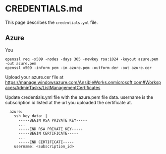 # CREDENTIALS.md

This page describes the `credentials.yml` file.

## Azure

You 
```
openssl req -x509 -nodes -days 365 -newkey rsa:1024 -keyout azure.pem -out azure.pem
openssl x509 -inform pem -in azure.pem -outform der -out azure.cer
```

Upload your azure.cer file at https://manage.windowsazure.com/AnsibleWorks.onmicrosoft.com#Workspaces/AdminTasks/ListManagementCertificates

Update credentials.yml file with the azure.pem file data. username is the subscription id listed at the url you uploaded the certificate at.
```
  azure:
    ssh_key_data: |
      -----BEGIN RSA PRIVATE KEY-----
      ...
      -----END RSA PRIVATE KEY-----
      -----BEGIN CERTIFICATE-----
      ...
      -----END CERTIFICATE-----
    username: <subscription_id>
```
